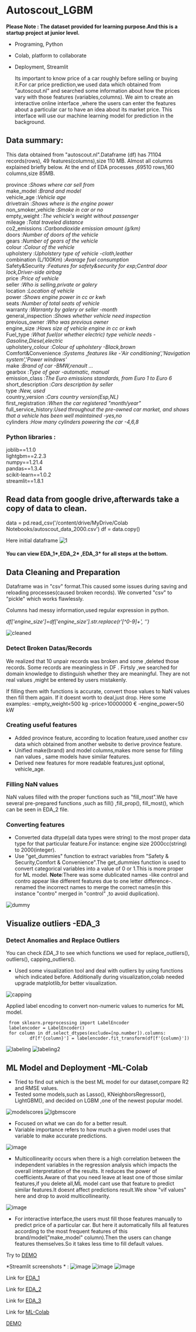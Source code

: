 # Autoscout_LGBM

**Please Note : The dataset provided for learning purpose.And this is a startup project at junior level.**


- Programing, Python
- Colab, platform to collaborate
- Deployment, Streamlit

  Its important to know price of a car roughly before selling or buying it.For car price prediction,we used data which obtained from "autoscout.nl" and searched some information about how the prices vary with those features (variables,columns).
We aim to create an interactive online interface ,where the users can enter the features about a particular car to have an idea about its market price.
This interface will use our machine learning model for prediction in the background.




## Data summary:
  This data obtained from "autoscout.nl".Dataframe (df) has 71104 records(rows), 49 features(columns),size 110 MB.
Almost all columns explained briefly below.
At the end of EDA processes ,69510 rows,160 columns,size 85MB.



province  :*Shows where car sell from*<br />
make_model :*Brand and model*<br />
vehicle_age :*Vehicle age*<br />
drivetrain :*Shows where is the engine power*<br />
non_smoker_vehicle :*Smoke in car or no*<br />
empty_weight :*The vehicle's weight without passenger*<br />
mileage :*Total traveled distance*<br />
co2_emissions :*Carbondioxide emission amount (g/km)*<br />
doors :*Number of doors of the vehicle*<br />
gears :*Number of gears of the vehicle*<br />
colour :*Colour of the vehicle*<br />
upholstery :*Upholstery type of vehicle -cloth,leather*<br />
combination (L/100Km) :*Avarage fuel consumption*<br />
Safety&Security :*Features for safety&security for exp;Central door lock,Driver-side airbag*<br />
price :*Price of vehicle*<br />
seller :*Who is selling,private or galery*<br />
location :*Location of vehicle*<br />
power :*Shows engine power in cc or kwh*<br />
seats :*Number of total seats of vehicle*<br />
warranty :*Warranty by galery or seller -month*<br />
general_inspection :*Shows whether vehicle need inspection*<br />
previous_owner :*Who was previous owner*<br />
engine_size :*Hows size of vehicle engine in cc or kwh*<br />
Fuel_type :*What fuel(or whether electric) type vehicle needs -Gasoline,Diesel,electric*<br />
upholstery_colour :*Colour of upholstery -Black,brown*<br />
Comfort&Convenience :*Systems ,features like  -'Air conditioning','Navigation system','Power windows'*<br />
make :*Brand of car -BMW,renault ...*<br />
gearbox :*Type of gear -automatic, manual*<br />
emission_class :*The Euro emissions standards, from Euro 1 to Euro 6*<br />
short_description :*Cars description by seller*<br />
type :*New, used*<br />
country_version :*Cars country version(Esp,NL)*<br />
first_registration :*When the car registered "month/year"*<br />
full_service_history:*Used throughout the pre-owned car market, and shows that a vehicle has been well maintained -yes,no*<br />
cylinders :*How many cylinders powering the car -4,6,8*<br />



### Python libraries : 

joblib==1.1.0<br />
lightgbm==2.2.3<br />
numpy==1.21.4<br />
pandas==1.3.4<br />
scikit-learn==1.0.2<br />
streamlit==1.8.1<br />


## Read data from google drive,afterwards take a copy of data to clean.

data = pd.read_csv('/content/drive/MyDrive/Colab Notebooks/autoscout_data_2000.csv')
df = data.copy()  

Here initial dataframe
![1](https://user-images.githubusercontent.com/70334899/171736085-e612e7c2-6bff-4965-85b7-6f4535896fc8.png)



#### You can view EDA_1*,EDA_2* ,EDA_3* for all steps at the bottom.




## Data Cleaning and Preparation

  Dataframe was in "csv" format.This caused some issues during saving and reloading processes(caused broken records).
We converted "csv" to "pickle" which works flawlessly.


Columns had messy information,used regular expression in python.

*df['engine_size']=df['engine_size'].str.replace(r'[^0-9]+', ‘’)*




![cleaned](https://user-images.githubusercontent.com/70334899/171736132-a20eb472-93ea-4c66-a32a-4e0bec3ef2c3.png)





### Detect Broken Datas/Records
  We realized that 10 unpair records was broken and some ,deleted those records. 
Some records are meaningless in DF .  Firtsly ,we searched for domain knowledge to distinguish whether they are meaningful.
They are not real values ,might be entered by users mistakenly.

If filling them with functions is accurate, convert those values to NaN values then fill them again.
If it doesnt worth to deal,just drop.
Here some examples:
-empty_weight<500 kg
-price>10000000 €
-engine_power<50 kW

### Creating useful features
- Added province feature, according to location feature,used another csv data which obtained from
another website to derive province feature.
- Unified make(brand) and model columns,makes more sense for filling nan values , same models have similar features.
- Derived new features for more readable features,just optional, vehicle_age.

### Filling NaN values 
NaN values filled with the proper functions such as "fill_most".We have several pre-prepared functions ,such as fill() ,fill_prop(), fill_most(), which can be seen in EDA_2 file.

### Converting features
- Converted data dtype(all data types were string) to the most proper data type for that particular feature.For instance: engine size 2000cc(string) to 2000(integer).
- Use "get_dummies" function to extract variables from "Safety & Security,Comfort & Convenience".The get_dummies function is used to convert categorical variables into a value of 0 or 1.This is more proper for ML model.
**Note**:There was some dublicated names -like control and contro appear like different features due to one letter difference-.
renamed the incorrect names to merge the correct names(in this instance "contro" merged in "control" ,to avoid duplication).

![dummy](https://user-images.githubusercontent.com/70334899/171738560-32a1f364-176e-4e4f-9af2-c8b2c7241aa5.PNG)




## Visualize outliers -EDA_3 


### Detect Anomalies and Replace Outliers
You can check *EDA_3* to see which functions we used for replace_outliers(),  outliers(),  capping_outliers().

- Used some visualization tool and deal with outliers by using functions which indicated before.
Additionally during visualization,colab needed upgrade matplotlib,for better visualization.

![capping](https://user-images.githubusercontent.com/70334899/171738809-1ca55704-70f9-48fa-8014-77d4d72a843f.PNG)


Applied label encoding to convert non-numeric values to numerics for ML model.

```
 from sklearn.preprocessing import LabelEncoder
 labelencoder = LabelEncoder()
 for column in df.select_dtypes(exclude=[np.number]).columns:
         df[f'{column}'] = labelencoder.fit_transform(df[f'{column}']) 
```

![labeling](https://user-images.githubusercontent.com/70334899/171739579-ce41619b-c356-484b-935d-51c7ec0d92be.PNG)
![labeling2](https://user-images.githubusercontent.com/70334899/171739584-691e3925-b922-4c65-8e44-04fba1b3a667.PNG)




## ML Model and Deployment -ML-Colab


- Tried to find out which is the best ML model for our dataset,compare R2 and RMSE values.
- Tested some models,such as Lasso(),  KNeighborsRegressor(), LightGBM(), and decided on LGBM ,one of the newest popular model.
 
![modelscores](https://user-images.githubusercontent.com/70334899/171739662-8148e8ef-5e05-4260-b508-7887cd8e1224.PNG)
![lgbmscore](https://user-images.githubusercontent.com/70334899/171739675-caad4648-6936-4a25-aa24-2e0da3fd2072.PNG)



- Focused on what we can do for a better result.
- Variable importance refers to how much a given model uses that variable to make accurate predictions.

![image](https://user-images.githubusercontent.com/70334899/171741272-4691fc1f-d9ad-4c38-9837-c9db8e2af771.png)

- Multicollinearity occurs when there is a high correlation between the independent variables in the regression analysis which impacts the overall interpretation of the results. It reduces the power of coefficients.Aware of that you need leave at least one of those similar features,if you delete all,ML model cant use that feature to predict similar features.It doesnt affect predictions result.We show "vif values" here and drop to avoid multicollinearity.

![image](https://user-images.githubusercontent.com/70334899/171741344-b95301dd-f271-41d4-8dd7-d692be134b55.png)

- For interactive interface,the users must fill those features manually to predict price of a particular car.
But here it automatically fills all features according to the most frequent features of this brand/model("make_model" column).Then the users can change features themselves.So it takes less time to fill default values.

Try to [DEMO](https://share.streamlit.io/kadrefe/autoscout_lgbm/main/web_deploy.py)

*Streamlit screenshots * : 
![image](https://user-images.githubusercontent.com/70334899/171741586-93d1dae0-2b1a-4a22-9564-ab7a9e9ffb8f.png)
![image](https://user-images.githubusercontent.com/70334899/171741669-438547e2-656a-4cb7-82a4-f772f0de7d66.png)
![image](https://user-images.githubusercontent.com/70334899/171741733-ebe46fdd-0d98-4673-92b1-e51f4cbb1101.png)






Link for [EDA_1](https://colab.research.google.com/drive/1XBUgyPCuSIzbWqiNBVWO8fIB1SaLHuWU?usp=sharing)


Link for [EDA_2](https://colab.research.google.com/drive/17QkwZaafpTEgmkU2yQujx9CqMpcijkvB?usp=sharing)


Link for [EDA_3](https://colab.research.google.com/drive/150BfB1v7rjLZVKIEtA5AxJZ1c4j7Yplx?usp=sharing)

Link for [ML-Colab](https://colab.research.google.com/drive/1CffULUbOuMyiXhiXBcsjX0myCv4ixTE8?usp=sharing)

[DEMO](https://share.streamlit.io/kadrefe/autoscout_lgbm/main/web_deploy.py)





